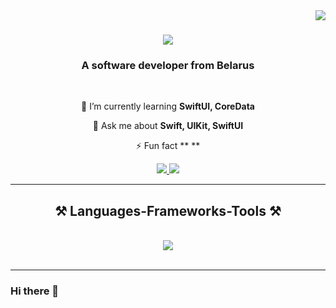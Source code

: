<img align="right" src="https://visitor-badge.laobi.icu/badge?page_id=formore2334.formore2334" />

<h1 align="center">
    <img src="https://readme-typing-svg.herokuapp.com/?font=Righteous&size=35&center=true&vCenter=true&width=500&height=70&duration=4000&lines=Hi+There!+👋;+I'm+Dima!;" />
</h1>

<h3 align="center">A software developer from Belarus </h3>

<br/>

<div align="center">
 
 🌱 I’m currently learning **SwiftUI, CoreData**

💬 Ask me about **Swift, UIKit, SwiftUI**

⚡ Fun fact **  **

 </div>
 
<div align="center"> 
  <a href="mailto:myattention15@gmail.com">
    <img src="https://img.shields.io/badge/Gmail-333333?style=for-the-badge&logo=gmail&logoColor=red" />
  </a>
  <a href="https://linkedin.com/" target="_blank">
    <img src="https://img.shields.io/badge/LinkedIn-0077B5?style=for-the-badge&logo=linkedin&logoColor=white" target="_blank" />
  </a>
</div>

 <hr/>
 
<h2 align="center">⚒️ Languages-Frameworks-Tools ⚒️</h2>
<br/>
<div align="center">
    <img src="https://skillicons.dev/icons?i=swift,c,github,git" />
<br>
</div>

<br/>

<hr/>





### Hi there 👋

<!--
**formore2334/formore2334** is a ✨ _special_ ✨ repository because its `README.md` (this file) appears on your GitHub profile.

Here are some ideas to get you started:

- 🔭 I’m currently working on ...
- 🌱 I’m currently learning ...
- 👯 I’m looking to collaborate on ...
- 🤔 I’m looking for help with ...
- 💬 Ask me about ...
- 📫 How to reach me: ...
- 😄 Pronouns: ...
- ⚡ Fun fact: ...
-->
